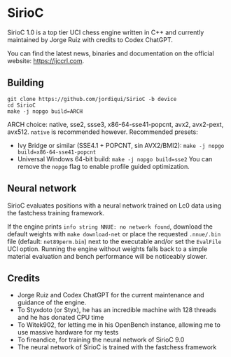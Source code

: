 # SirioC
SirioC 1.0 is a top tier UCI chess engine written in C++ and currently maintained by Jorge Ruiz with credits to Codex ChatGPT.

You can find the latest news, binaries and documentation on the official website: <https://ijccrl.com>.

## Building
```
git clone https://github.com/jordiqui/SirioC -b device
cd SirioC
make -j nopgo build=ARCH
```
ARCH choice: native, sse2, ssse3, x86-64-sse41-popcnt, avx2, avx2-pext, avx512. `native` is recommended however.
Recommended presets:

* Ivy Bridge or similar (SSE4.1 + POPCNT, sin AVX2/BMI2): `make -j nopgo build=x86-64-sse41-popcnt`
* Universal Windows 64-bit build: `make -j nopgo build=sse2`
You can remove the `nopgo` flag to enable profile guided optimization.


## Neural network
SirioC evaluates positions with a neural network trained on Lc0 data using the fastchess training framework.

If the engine prints `info string NNUE: no network found`, download the default weights with `make download-net` or place the requested `.nnue/.bin` file (default: `net89perm.bin`) next to the executable and/or set the `EvalFile` UCI option. Running the engine without weights falls back to a simple material evaluation and bench performance will be noticeably slower.


## Credits
* Jorge Ruiz and Codex ChatGPT for the current maintenance and guidance of the engine.
* To Styxdoto (or Styx), he has an incredible machine with 128 threads and he has donated CPU time
* To Witek902, for letting me in his OpenBench instance, allowing me to use massive hardware for my tests
* To fireandice, for training the neural network of SirioC 9.0
* The neural network of SirioC is trained with the fastchess framework
